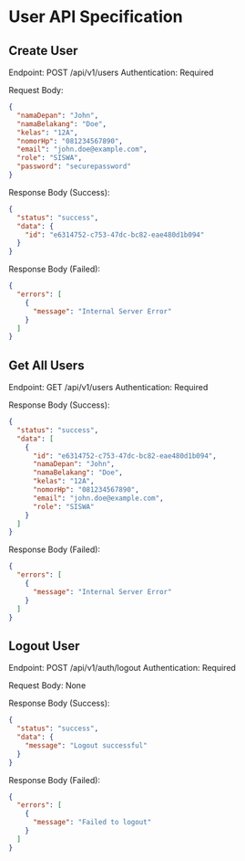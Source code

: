# User API Specification

## Create User
Endpoint: POST /api/v1/users
Authentication: Required

Request Body:
```json
{
  "namaDepan": "John",
  "namaBelakang": "Doe",
  "kelas": "12A",
  "nomorHp": "081234567890",
  "email": "john.doe@example.com",
  "role": "SISWA",
  "password": "securepassword"
}
```

Response Body (Success):
```json
{
  "status": "success",
  "data": {
    "id": "e6314752-c753-47dc-bc82-eae480d1b094"
  }
}
```

Response Body (Failed):
```json
{
  "errors": [
    {
      "message": "Internal Server Error"
    }
  ]
}
```

## Get All Users
Endpoint: GET /api/v1/users
Authentication: Required

Response Body (Success):
```json
{
  "status": "success",
  "data": [
    {
      "id": "e6314752-c753-47dc-bc82-eae480d1b094",
      "namaDepan": "John",
      "namaBelakang": "Doe",
      "kelas": "12A",
      "nomorHp": "081234567890",
      "email": "john.doe@example.com",
      "role": "SISWA"
    }
  ]
}
```

Response Body (Failed):
```json
{
  "errors": [
    {
      "message": "Internal Server Error"
    }
  ]
}
```

## Logout User
Endpoint: POST /api/v1/auth/logout
Authentication: Required

Request Body: None

Response Body (Success):
```json
{
  "status": "success",
  "data": {
    "message": "Logout successful"
  }
}
```

Response Body (Failed):
```json
{
  "errors": [
    {
      "message": "Failed to logout"
    }
  ]
}
```

